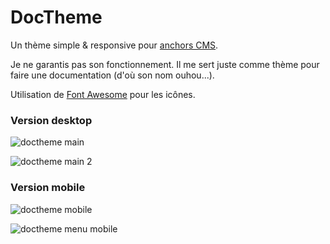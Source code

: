 DocTheme
========

Un thème simple &amp; responsive pour [anchors CMS](https://github.com/anchorcms/anchor-cms).

Je ne garantis pas son fonctionnement. Il me sert juste comme thème pour faire une documentation (d'où son nom ouhou...).

Utilisation de [Font Awesome](https://fortawesome.github.io/Font-Awesome/) pour les icônes.

### Version desktop

![doctheme main](http://sanspseudofix.fr/wp-content/uploads/2014/08/github_Doctheme_main-1024x625.png)

![doctheme main 2](http://sanspseudofix.fr/wp-content/uploads/2014/08/github_DocTheme_main2-1024x626.png)

### Version mobile

![doctheme mobile](http://sanspseudofix.fr/wp-content/uploads/2014/08/github_DocTheme_responsive.png)

![doctheme menu mobile](http://sanspseudofix.fr/wp-content/uploads/2014/08/github_DocTheme_responsive_menu.png)
